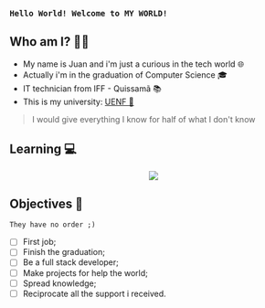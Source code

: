 ### `Hello World! Welcome to MY WORLD!`

## Who am I? 👨‍🦱
- My name is Juan and i'm just a curious in the tech world :globe_with_meridians:
- Actually i'm in the graduation of Computer Science :mortar_board:
- IT technician from IFF - Quissamã 📚
- This is my university: [UENF 🏫](https://www.uenf.br)


> I would give everything I know for half of what I don't know


## Learning :computer:
<p align="center">
  <a href="https://skillicons.dev">
    <img src="https://skillicons.dev/icons?i=elixir,javascript,react,docker,postgres" />
  </a>
</p>

## Objectives 📌
`They have no order ;)`
- [ ] First job;
- [ ] Finish the graduation;
- [ ] Be a full stack developer;
- [ ] Make projects for help the world;
- [ ] Spread knowledge;
- [ ] Reciprocate all the support i received.
